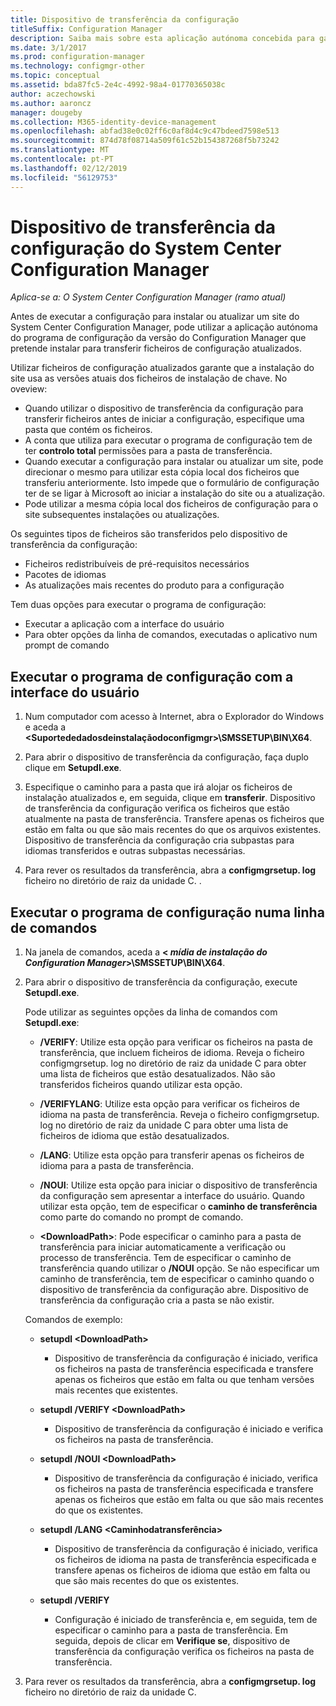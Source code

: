 ```yaml
---
title: Dispositivo de transferência da configuração
titleSuffix: Configuration Manager
description: Saiba mais sobre esta aplicação autónoma concebida para garantir que a instalação do site utiliza as versões atuais dos ficheiros de instalação de chave.
ms.date: 3/1/2017
ms.prod: configuration-manager
ms.technology: configmgr-other
ms.topic: conceptual
ms.assetid: bda87fc5-2e4c-4992-98a4-01770365038c
author: aczechowski
ms.author: aaroncz
manager: dougeby
ms.collection: M365-identity-device-management
ms.openlocfilehash: abfad38e0c02ff6c0af8d4c9c47bdeed7598e513
ms.sourcegitcommit: 874d78f08714a509f61c52b154387268f5b73242
ms.translationtype: MT
ms.contentlocale: pt-PT
ms.lasthandoff: 02/12/2019
ms.locfileid: "56129753"
---
```

# <a name="setup-downloader-for-system-center-configuration-manager"></a>Dispositivo de transferência da configuração do System Center Configuration Manager

*Aplica-se a: O System Center Configuration Manager (ramo atual)*

Antes de executar a configuração para instalar ou atualizar um site do System Center Configuration Manager, pode utilizar a aplicação autónoma do programa de configuração da versão do Configuration Manager que pretende instalar para transferir ficheiros de configuração atualizados.  

Utilizar ficheiros de configuração atualizados garante que a instalação do site usa as versões atuais dos ficheiros de instalação de chave. No oveview:   
-   Quando utilizar o dispositivo de transferência da configuração para transferir ficheiros antes de iniciar a configuração, especifique uma pasta que contém os ficheiros.  
-   A conta que utiliza para executar o programa de configuração tem de ter **controlo total** permissões para a pasta de transferência.  
-   Quando executar a configuração para instalar ou atualizar um site, pode direcionar o mesmo para utilizar esta cópia local dos ficheiros que transferiu anteriormente. Isto impede que o formulário de configuração ter de se ligar à Microsoft ao iniciar a instalação do site ou a atualização.  
-   Pode utilizar a mesma cópia local dos ficheiros de configuração para o site subsequentes instalações ou atualizações.  

Os seguintes tipos de ficheiros são transferidos pelo dispositivo de transferência da configuração:  
-   Ficheiros redistribuíveis de pré-requisitos necessários  
-   Pacotes de idiomas  
-   As atualizações mais recentes do produto para a configuração  

Tem duas opções para executar o programa de configuração:
- Executar a aplicação com a interface do usuário
- Para obter opções da linha de comandos, executadas o aplicativo num prompt de comando


## <a name="run-setup-downloader-with-the-user-interface"></a>Executar o programa de configuração com a interface do usuário  

1.  Num computador com acesso à Internet, abra o Explorador do Windows e aceda a  **&lt;Suportededadosdeinstalaçãodoconfigmgr\>\SMSSETUP\BIN\X64**.  

2.  Para abrir o dispositivo de transferência da configuração, faça duplo clique em **Setupdl.exe**.   

3. Especifique o caminho para a pasta que irá alojar os ficheiros de instalação atualizados e, em seguida, clique em **transferir**. Dispositivo de transferência da configuração verifica os ficheiros que estão atualmente na pasta de transferência. Transfere apenas os ficheiros que estão em falta ou que são mais recentes do que os arquivos existentes. Dispositivo de transferência da configuração cria subpastas para idiomas transferidos e outras subpastas necessárias.  

4.  Para rever os resultados da transferência, abra a **configmgrsetup. log** ficheiro no diretório de raiz da unidade C.  .  

## <a name="run-setup-downloader-from-a-command-prompt"></a>Executar o programa de configuração numa linha de comandos  

1.  Na janela de comandos, aceda a  **&lt; *mídia de instalação do Configuration Manager*\>\SMSSETUP\BIN\X64**.   

2.  Para abrir o dispositivo de transferência da configuração, execute **Setupdl.exe**.

    Pode utilizar as seguintes opções da linha de comandos com **Setupdl.exe**:   

    -   **/VERIFY**: Utilize esta opção para verificar os ficheiros na pasta de transferência, que incluem ficheiros de idioma. Reveja o ficheiro configmgrsetup. log no diretório de raiz da unidade C para obter uma lista de ficheiros que estão desatualizados. Não são transferidos ficheiros quando utilizar esta opção.  

    -   **/VERIFYLANG**: Utilize esta opção para verificar os ficheiros de idioma na pasta de transferência. Reveja o ficheiro configmgrsetup. log no diretório de raiz da unidade C para obter uma lista de ficheiros de idioma que estão desatualizados.

    -   **/LANG**: Utilize esta opção para transferir apenas os ficheiros de idioma para a pasta de transferência.  

    -   **/NOUI**: Utilize esta opção para iniciar o dispositivo de transferência da configuração sem apresentar a interface do usuário. Quando utilizar esta opção, tem de especificar o **caminho de transferência** como parte do comando no prompt de comando.  

    -   **&lt;DownloadPath\>**: Pode especificar o caminho para a pasta de transferência para iniciar automaticamente a verificação ou processo de transferência. Tem de especificar o caminho de transferência quando utilizar o **/NOUI** opção. Se não especificar um caminho de transferência, tem de especificar o caminho quando o dispositivo de transferência da configuração abre. Dispositivo de transferência da configuração cria a pasta se não existir.  

    Comandos de exemplo:

    -   **setupdl &lt;DownloadPath\>**  

        -   Dispositivo de transferência da configuração é iniciado, verifica os ficheiros na pasta de transferência especificada e transfere apenas os ficheiros que estão em falta ou que tenham versões mais recentes que existentes.     

    -   **setupdl /VERIFY &lt;DownloadPath\>**  

        -   Dispositivo de transferência da configuração é iniciado e verifica os ficheiros na pasta de transferência.  

    -   **setupdl /NOUI &lt;DownloadPath\>**  

        -   Dispositivo de transferência da configuração é iniciado, verifica os ficheiros na pasta de transferência especificada e transfere apenas os ficheiros que estão em falta ou que são mais recentes do que os existentes.  

    -   **setupdl /LANG &lt;Caminhodatransferência\>**  

        -   Dispositivo de transferência da configuração é iniciado, verifica os ficheiros de idioma na pasta de transferência especificada e transfere apenas os ficheiros de idioma que estão em falta ou que são mais recentes do que os existentes.  

    -   **setupdl /VERIFY**  

        -   Configuração é iniciado de transferência e, em seguida, tem de especificar o caminho para a pasta de transferência. Em seguida, depois de clicar em **Verifique se**, dispositivo de transferência da configuração verifica os ficheiros na pasta de transferência.  

3.  Para rever os resultados da transferência, abra a **configmgrsetup. log** ficheiro no diretório de raiz da unidade C.
